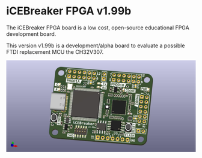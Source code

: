 # iCEBreaker FPGA v1.99b

The iCEBreaker FPGA board is a low cost, open-source educational FPGA
development board.

This version v1.99b is a development/alpha board to evaluate a possible FTDI
replacement MCU the CH32V307.

![iCEBreaker v1.99b, front](icebreaker.jpg)
